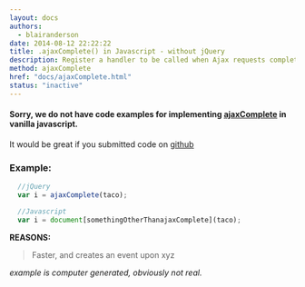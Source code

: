 ```yaml
---
layout: docs
authors:
  - blairanderson
date: 2014-08-12 22:22:22
title: .ajaxComplete() in Javascript - without jQuery
description: Register a handler to be called when Ajax requests complete. This is an AjaxEvent.
method: ajaxComplete
href: "docs/ajaxComplete.html"
status: "inactive"
---
```


#### Sorry, we do not have code examples for implementing [ajaxComplete](http://api.jquery.com/ajaxComplete/) in vanilla javascript.

It would be great if you submitted code on [github](https://github.com/blairanderson/without-jquery/blob/master/docs/ajaxComplete.md)

### Example:

```javascript
  //jQuery
  var i = ajaxComplete(taco);

  //Javascript
  var i = document[somethingOtherThanajaxComplete](taco);

```

**REASONS:**
> Faster, and creates an event upon xyz

*example is computer generated, obviously not real.*
